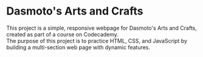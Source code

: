 # Dasmoto's Arts and Crafts

This project is a simple, responsive webpage for Dasmoto's Arts and Crafts, created as part of a course on Codecademy.  
The purpose of this project is to practice HTML, CSS, and JavaScript by building a multi-section web page with dynamic features.
